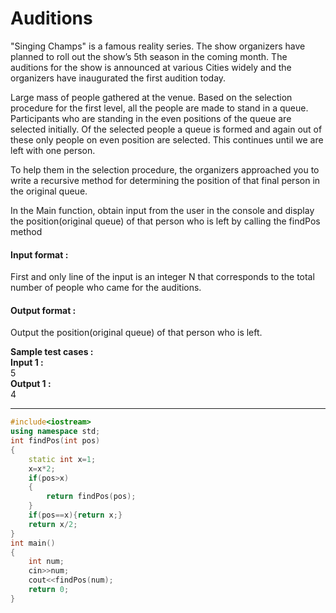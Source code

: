 # Auditions

 

"Singing Champs" is a famous reality series. The show organizers have planned to roll out the show’s 5th season in the coming month. The auditions for the show is announced at various Cities widely and the organizers have inaugurated the first audition today.

 

Large mass of people gathered at the venue. Based on the selection procedure for the first level, all the people are made to stand in a queue. Participants who are standing in the even positions of the queue are selected initially. Of the selected people a queue is formed and again out of these only people on even position are selected. This continues until we are left with one person.

 

To help them in the selection procedure, the organizers approached you to write a recursive method for determining the position of that final person in the original queue.



In the Main function, obtain input from the user in the console and display the position(original queue) of that person who is left by calling the findPos method 

#### Input format :
First and only line of the input is an integer N that corresponds to the total number of people who came for the auditions.

#### Output format :
Output the position(original queue) of that person who is left.



**Sample test cases :<br>
Input 1 :<br>**
5<br>
**Output 1 :<br>**
4


-------------------------------------------------------------------------------------------------------------------------------------------------------------------


```cpp
#include<iostream>
using namespace std;
int findPos(int pos)
{
    static int x=1;
    x=x*2;
    if(pos>x)
    {
        return findPos(pos);
    }
    if(pos==x){return x;}
    return x/2;
}
int main()
{
    int num;
    cin>>num;
    cout<<findPos(num);
    return 0;
}

```


